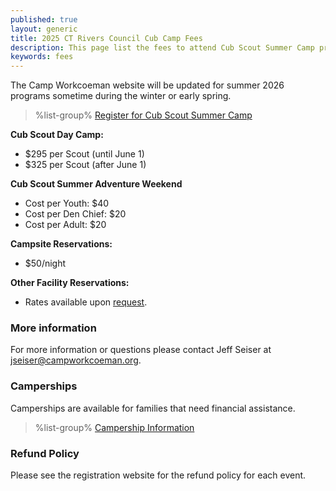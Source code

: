 ```yaml
---
published: true
layout: generic
title: 2025 CT Rivers Council Cub Camp Fees
description: This page list the fees to attend Cub Scout Summer Camp programs in 2025 at Connecticut Rivers Council Scout Camps.
keywords: fees
---
```


<div class="alert alert-info">
The Camp Workcoeman website will be updated for summer 2026 programs sometime during the winter or early spring.
</div>

> %list-group%
> <a href="{{ site.url }}/cub-scouts/register/" class="list-group-item">Register for Cub Scout Summer Camp</a>

**Cub Scout Day Camp:**

* $295 per Scout (until June 1)
* $325 per Scout (after June 1)

**Cub Scout Summer Adventure Weekend**

* Cost per Youth: $40
* Cost per Den Chief: $20
* Cost per Adult: $20

**Campsite Reservations:**

* $50/night

**Other Facility Reservations:**

* Rates available upon <a href="mailto:jseiser@campworkcoeman.org?subject=Summer%20Facility%20Reservations">request</a>.

### More information

For more information or questions please contact Jeff Seiser at [jseiser@campworkcoeman.org](mailto:jseiser@campworkcoeman.org).

### Camperships

Camperships are available for families that need financial assistance.

> %list-group%
> <a href="{{ site.url }}/summer-camp/camperships/" class="list-group-item">Campership Information</a>

### Refund Policy

Please see the registration website for the refund policy for each event.
